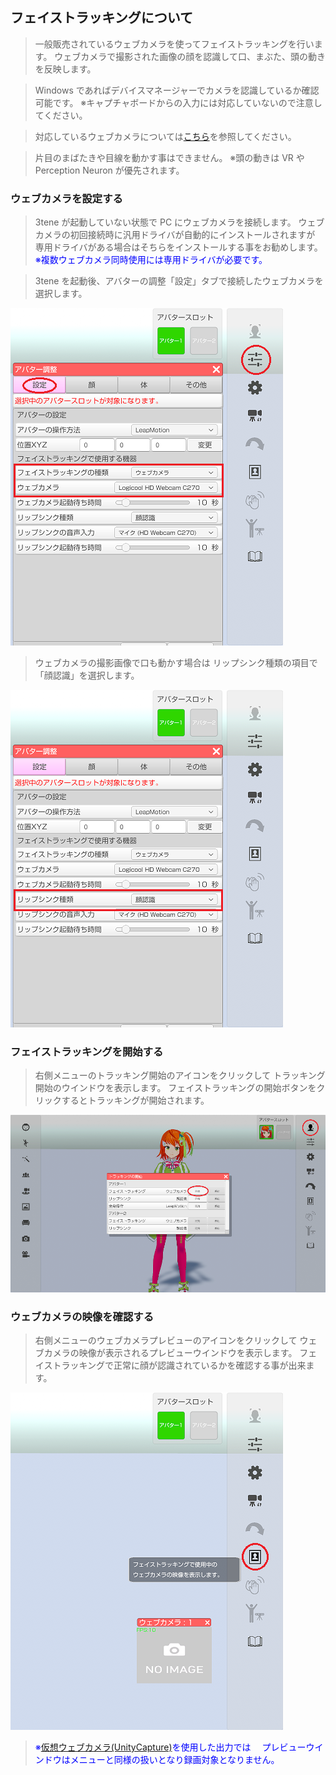 ## フェイストラッキングについて

>一般販売されているウェブカメラを使ってフェイストラッキングを行います。
>ウェブカメラで撮影された画像の顔を認識して口、まぶた、頭の動きを反映します。

>Windows であればデバイスマネージャーでカメラを認識しているか確認可能です。
>※キャプチャボードからの入力には対応していないので注意してください。

>対応しているウェブカメラについては[こちら](#equipment.md)を参照してください。

>片目のまばたきや目線を動かす事はできません。
>※頭の動きは VR や Perception Neuron が優先されます。


### ウェブカメラを設定する

>3tene が起動していない状態で PC にウェブカメラを接続します。
>ウェブカメラの初回接続時に汎用ドライバが自動的にインストールされますが
>専用ドライバがある場合はそちらをインストールする事をお勧めします。
><font color="Blue">※複数ウェブカメラ同時使用には専用ドライバが必要です。</font>

>3tene を起動後、アバターの調整「設定」タブで接続したウェブカメラを選択します。

![画像](image/webcamera_settings_1.png "")

>ウェブカメラの撮影画像で口も動かす場合は
>リップシンク種類の項目で「顔認識」を選択します。

![画像](image/webcamera_settings_2.png "")


### フェイストラッキングを開始する

>右側メニューのトラッキング開始のアイコンをクリックして
>トラッキング開始のウインドウを表示します。
>フェイストラッキングの開始ボタンをクリックするとトラッキングが開始されます。


![画像](image/webcamera_settings_3.png "")


### ウェブカメラの映像を確認する

>右側メニューのウェブカメラプレビューのアイコンをクリックして
>ウェブカメラの映像が表示されるプレビューウインドウを表示します。
>フェイストラッキングで正常に顔が認識されているかを確認する事が出来ます。

![画像](image/webcamera_settings_4.png "")

><font color="Blue">※[仮想ウェブカメラ(UnityCapture)](#VirtualWebCamera.md)を使用した出力では
>　プレビューウインドウはメニューと同様の扱いとなり録画対象となりません。</font>


